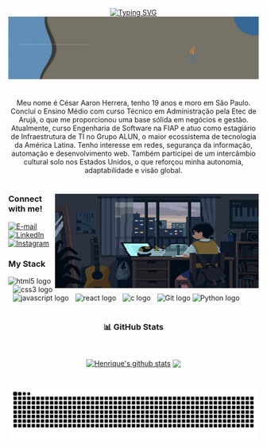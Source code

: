 <div align="center">
  <a href="https://git.io/typing-svg">
    <img src="https://readme-typing-svg.demolab.com?font=Fira+Code&weight=500&size=22&pause=1000&color=0000FF&center=true&vCenter=true&random=false&width=524&lines=Welcome+to+my+profile!+%CB%99%E1%B5%95%CB%99" alt="Typing SVG">
  </a>
</div>

<img align="center" alt="" src="./src/Header.gif">

#

<p align="center">Meu nome é César Aaron Herrera, tenho 19 anos e moro em São Paulo. Concluí o Ensino Médio com curso Técnico em Administração pela Etec de Arujá, o que me proporcionou uma base sólida em negócios e gestão. Atualmente, curso Engenharia de Software na FIAP e atuo como estagiário de Infraestrutura de TI no Grupo ALUN, o maior ecossistema de tecnologia da América Latina. Tenho interesse em redes, segurança da informação, automação e desenvolvimento web. Também participei de um intercâmbio cultural solo nos Estados Unidos, o que reforçou minha autonomia, adaptabilidade e visão global.</p>
  
#

<img align="right" alt="" height="190px" width="410px" src="./src/programatting.gif">

<h3 align="left">Connect with me!</h3>

[![E-mail](https://img.shields.io/badge/-Email-000?style=for-the-badge&logo=microsoft-outlook&logoColor=FF00F6&color:FFF)](mailto:henriquerodriguesv18@gmail.com)
[![LinkedIn](https://img.shields.io/badge/-LinkedIn-000?style=for-the-badge&logo=linkedin&logoColor=FF00F6&color:FFF)](https://www.linkedin.com/in/henrique-rodrigues-vespasiano-532722233/)
[![Instagram](https://img.shields.io/badge/-Instagram-000?style=for-the-badge&logo=instagram&logoColor=FF00F6&color:FFF)](https://www.instagram.com/skrrodrigues/)


<h3 align="left">My Stack</h3>

<div align="left">
  <img src="https://cdn.jsdelivr.net/gh/devicons/devicon/icons/html5/html5-original.svg" height="25" alt="html5 logo"  />
  <img width="5" />
  <img src="https://cdn.jsdelivr.net/gh/devicons/devicon/icons/css3/css3-original.svg" height="25" alt="css3 logo"  />
  <img width="5" />
  <img src="https://cdn.jsdelivr.net/gh/devicons/devicon/icons/javascript/javascript-plain.svg" height="25" alt="javascript logo"  />
  <img width="5" />
  <img src="https://cdn.jsdelivr.net/gh/devicons/devicon/icons/react/react-original.svg" height="25" alt="react logo"  />
  <img width="5" />
  <img src="https://cdn.jsdelivr.net/gh/devicons/devicon/icons/c/c-original.svg" height="25" alt="c logo"  />
  <img width="5" />
  <img src="https://cdn.jsdelivr.net/gh/devicons/devicon@latest/icons/git/git-original.svg" height="25" alt="Git logo" />
  <img src="https://cdn.jsdelivr.net/gh/devicons/devicon@latest/icons/python/python-original.svg" height="25" alt="Python logo" />
</div>

#

<div style="text-align: center;" align="center">
  <h3>📊 GitHub Stats </h3>
  <br>
  
 <a href="https://github.com/anuraghazra/github-readme-stats"><img align="center" src="https://github-readme-stats.vercel.app/api?username=HenriqueRodriguesV&show_icons=true&theme=merko&hide_border=true" alt="Henrique's github stats" /></a> 
 <a href="https://github.com/anuraghazra/github-readme-stats"><img align="center" src="https://github-readme-stats.vercel.app/api/top-langs/?username=HenriqueRodriguesV&layout=compact&theme=merko&hide_border=true" /></a> 
</div>


#

<picture align="center">
  <source media="(prefers-color-scheme: dark)" srcset="https://raw.githubusercontent.com/CodeAaron-Dev/CodeAaron-Dev/output/github-contribution-grid-snake-dark.svg">
  <source media="(prefers-color-scheme: light)" srcset="https://raw.githubusercontent.com/CodeAaron-Dev/CodeAaron-Dev/output/github-contribution-grid-snake-dark.svg">
  <img align="center" alt="github contribution grid snake animation" src="https://raw.githubusercontent.com/CodeAaron-Dev/CodeAaron-Dev/output/github-contribution-grid-snake.svg">
</picture>
